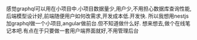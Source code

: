 感觉graphql可以用在小项目中.小项目数据量少,用户少,不用担心数据库查询性能,后端模型设计好,前端随便用户如何改需求,开发成本低.开发快.
所以我想用nestjs加graphql做一个小项目,angular做前台.但不知道做什么好.
想来想去,做个在线笔记本吧.有点在于只要做一套用户端界面就好,不用管理后台